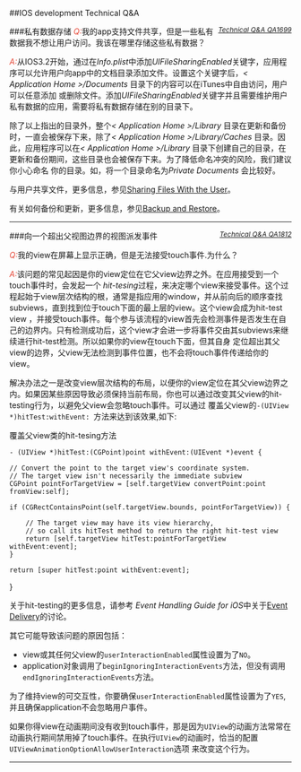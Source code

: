 
##IOS development Technical Q&A 


###私有数据存储<em style="font-size:12px;float:right">[Technical Q&A QA1699](https://developer.apple.com/library/ios/qa/qa1699/_index.html)</em>
<span style="color:#E74C3C"><em>Q:</em></span>我的app支持文件共享，但是一些私有数据我不想让用户访问。我该在哪里存储这些私有数据？

<span style="color:#E74C3C"><em>A:</em></span>从IOS3.2开始，通过在<em>Info.plist</em>中添加<em>UIFileSharingEnabled</em>关键字，应用程序可以允许用户向app中的文档目录添加文件。设置这个关键字后，<em>&lt; Application Home &gt;/Documents </em>目录下的内容可以在iTunes中自由访问，用户可以任意添加
或删除文件。添加<em>UIFileSharingEnabled</em>关键字并且需要维护用户私有数据的应用，需要将私有数据存储在别的目录下。

除了以上指出的目录外，整个<em>&lt; Application Home &gt;/Library </em>目录在更新和备份时，一直会被保存下来，除了<em>&lt; Application Home &gt;/Library/Caches </em>目录。因此，应用程序可以在<em>&lt; Application Home &gt;/Library </em>目录下创建自己的目录，在更新和备份期间，这些目录也会被保存下来。为了降低命名冲突的风险，我们建议你小心命名
你的目录。如，将一个目录命名为<em>Private Documents </em>会比较好。

与用户共享文件，更多信息，参见[Sharing Files With the User](https://developer.apple.com/library/ios/documentation/Miscellaneous/Conceptual/iPhoneOSTechOverview/CoreServicesLayer/CoreServicesLayer.html)。

有关如何备份和更新，更多信息，参见[Backup and Restore](http://developer.apple.com/library/ios/#documentation/iphone/conceptual/iphoneosprogrammingguide/RuntimeEnvironment/RuntimeEnvironment.html)。

***


###向一个超出父视图边界的视图派发事件<em style="font-size:12px;float:right">[Technical Q&A QA1812](https://developer.apple.com/library/ios/qa/qa2013/qa1812.html)</em>

<span style="color:#E74C3C"><em>Q:</em></span>我的view在屏幕上显示正确，但是无法接受touch事件.为什么？

<span style="color:#E74C3C"><em>A:</em></span>该问题的常见起因是你的view定位在它父view边界之外。在应用接受到一个touch事件时，会发起一个<em>
hit-tesing</em>过程，来决定哪个view来接受事件。这个过程起始于view层次结构的根，通常是指应用的window，并从前向后的顺序查找subviews，直到找到位于touch下面的最上层的view。这个view会成为hit-test 
view ，并接受touch事件。每个参与该流程的view首先会检测事件是否发生在自己的边界内。只有检测成功后，这个view才会进一步将事件交由其subviews来继续进行hit-test检测。所以如果你的view在touch下面，但其自身
定位超出其父view的边界，父view无法检测到事件位置，也不会将touch事件传递给你的view。

解决办法之一是改变view层次结构的布局，以便你的view定位在其父view边界之内。如果因某些原因导致必须保持当前布局，你也可以通过改变其父view的hit-testing行为，以避免父view会忽略touch事件。可以通过
覆盖父view的`-(UIView *)hitTest:withEvent: `方法来达到该效果,如下:

覆盖父view类的hit-tesing方法

	- (UIView *)hitTest:(CGPoint)point withEvent:(UIEvent *)event {

    // Convert the point to the target view's coordinate system.
    // The target view isn't necessarily the immediate subview
    CGPoint pointForTargetView = [self.targetView convertPoint:point fromView:self];

    if (CGRectContainsPoint(self.targetView.bounds, pointForTargetView)) {

        // The target view may have its view hierarchy,
        // so call its hitTest method to return the right hit-test view
        return [self.targetView hitTest:pointForTargetView withEvent:event];
    }

    return [super hitTest:point withEvent:event];
}

关于hit-testing的更多信息，请参考<em> Event Handling Guide for iOS</em>中关于[Event Delivery](http://developer.apple.com/library/ios/documentation/EventHandling/Conceptual/EventHandlingiPhoneOS/event_delivery_responder_chain/event_delivery_responder_chain.html)的讨论。

其它可能导致该问题的原因包括：

+ view或其任何父view的`userInteractionEnabled`属性设置为了`NO`。
+ application对象调用了`beginIgnoringInteractionEvents`方法，但没有调用`endIgnoringInteractionEvents`方法。


为了维持view的可交互性，你要确保`userInteractionEnabled`属性设置为了`YES`,并且确保application不会忽略用户事件。

如果你得view在动画期间没有收到touch事件，那是因为`UIView`的动画方法常常在动画执行期间禁用掉了touch事件。在执行`UIView`的动画时，恰当的配置`UIViewAnimationOptionAllowUserInteraction`选项
来改变这个行为。

***












